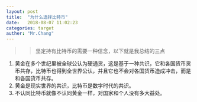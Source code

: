 ```yaml
---
layout: post
title:  "为什么选择比特币"
date:   2018-08-07 11:02:23
categories: target
auther: "Mr.Chang"
---
```


>>坚定持有比特币的需要一种信念，以下就是我总结的三点

1. 黄金在多个世纪里被全球公认为硬通货，这是基于一种共识，它和各国货币货币共存，比特币也得到全世界公认，并且它也不会对各国货币造成冲击，而是和各国货币共存。
1. 黄金是现实世界的共识，比特币是数字时代的共识。
1. 不认同比特币就像不认同黄金一样，对国家和个人没有多大益处。
